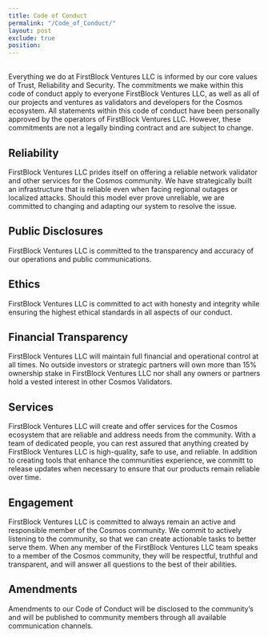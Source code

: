 ```yaml
---
title: Code of Conduct
permalink: "/Code_of_Conduct/"
layout: post
exclude: true
position: 
---
```

<br/>
Everything we do at FirstBlock Ventures LLC is informed by our core values of Trust, Reliability and Security.  The commitments we make within this code of conduct apply to everyone FirstBlock Ventures LLC, as well as all of our projects and ventures as validators and developers for the Cosmos ecosystem. All statements within this code of conduct have been personally approved by the operators of FirstBlock Ventures LLC.  However, these commitments are not a legally binding contract and are subject to change.

## Reliability 
FirstBlock Ventures LLC prides itself on offering a reliable network validator and other services for the Cosmos community. We have strategically built an infrastructure that is reliable even when facing regional outages or localized attacks. Should this model ever prove unreliable, we are committed to changing and adapting our system to resolve the issue.

## Public Disclosures
FirstBlock Ventures LLC is committed to the transparency and accuracy of our operations and public communications. 

## Ethics
FirstBlock Ventures LLC is committed to act with honesty and integrity while ensuring the highest ethical standards in all aspects of our conduct. 

## Financial Transparency
FirstBlock Ventures LLC will maintain full financial and operational control at all times. No outside investors or strategic partners will own more than 15% ownership stake in FirstBlock Ventures LLC nor shall any owners or partners hold a vested interest in other Cosmos Validators.

## Services
FirstBlock Ventures LLC will create and offer services for the Cosmos ecosystem that are reliable and address needs from the community. With a team of dedicated people, you can rest assured that anything created by FirstBlock Ventures LLC is high-quality, safe to use, and reliable. In addition to creating tools that enhance the communities experience, we committ to release updates when necessary to ensure that our products remain reliable over time.

## Engagement
FirstBlock Ventures LLC is committed to always remain an active and responsible member of the Cosmos community. We commit to actively listening to the community, so that we can create actionable tasks to better serve them. When any member of the FirstBlock Ventures LLC team speaks to a member of the Cosmos community, they will be respectful, truthful and transparent, and will answer all questions to the best of their abilities.

## Amendments
Amendments to our Code of Conduct will be disclosed to the community’s and will be published to community members through all available communication channels.
